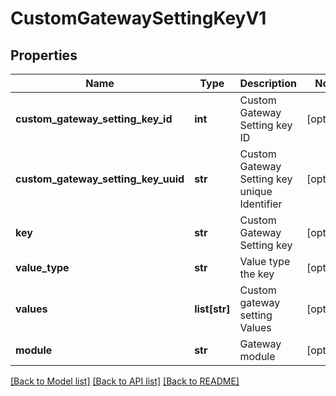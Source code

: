 # CustomGatewaySettingKeyV1

## Properties
Name | Type | Description | Notes
------------ | ------------- | ------------- | -------------
**custom_gateway_setting_key_id** | **int** | Custom Gateway Setting key ID | [optional] 
**custom_gateway_setting_key_uuid** | **str** | Custom Gateway Setting key unique Identifier | [optional] 
**key** | **str** | Custom Gateway Setting key | [optional] 
**value_type** | **str** | Value type the key | [optional] 
**values** | **list[str]** | Custom gateway setting Values | [optional] 
**module** | **str** | Gateway module | [optional] 

[[Back to Model list]](../README.md#documentation-for-models) [[Back to API list]](../README.md#documentation-for-api-endpoints) [[Back to README]](../README.md)


